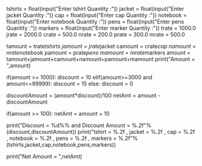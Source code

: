 
tshirts = float(input("Enter tshirt Quantity :"))
jacket	= float(input("Enter jacket Quantity :"))
cap = float(input("Enter cap Quantity :"))
notebook = float(input("Enter notebook Quantity :"))
pens = float(input("Enter pens Quantity :"))
markers = float(input("Enter marker Quantity :"))
trate = 1000.0
jrate = 2000.0
crate = 500.0
nrate = 200.0
prate = 300.0
mrate = 500.0

tamount = trate*tshirts
jamount = jrate*jacket
camount = crate*cap
namount = nrate*notebook
pamount = prate*pens
mamount = mrate*markers
amount = tamount+jamount+camount+namount+pamount+mamount
print("Amount = ",amount)

if(amount >= 1000):
    discount = 10
elif(amount>=3000 and amount<=99999):
   discount = 15
else:
   discount = 0

discountAmount = (amount*discount)/100
netAmt = amount - discountAmount

if(amount >= 100):
    netAmt = amount + 10

print("Discount = %d%% and Discount Amount = %.2f"%(discount,discountAmount))
print("tshirt = %.2f , jacket = %.2f , cap = %.2f , notebook = %.2f , pens = %.2f , markers = %.2f"%(tshirts,jacket,cap,notebook,pens,markers))

print("Net Amount = ",netAmt)

